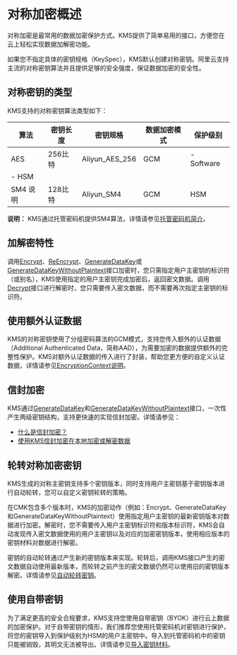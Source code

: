 # 对称加密概述

对称加密是最常用的数据加密保护方式。KMS提供了简单易用的接口，方便您在云上轻松实现数据加解密功能。

如果您不指定具体的密钥规格（KeySpec），KMS默认创建对称密钥。阿里云支持主流的对称密钥算法并且提供足够的安全强度，保证数据加密的安全性。

## 对称密钥的类型

KMS支持的对称密钥算法类型如下：

|算法|密钥长度|密钥规格|数据加密模式|保护级别|
|--|----|----|------|----|
|AES|256比特|Aliyun\_AES\_256|GCM|-   Software
-   HSM |
|SM4 说明|128比特|Aliyun\_SM4|GCM|HSM|

**说明：** KMS通过托管密码机提供SM4算法，详情请参见[托管密码机简介](/cn.zh-CN/用户指南/托管密码机/托管密码机简介.md)。

## 加解密特性

调用[Encrypt](/cn.zh-CN/API参考/密钥/Encrypt.md)、[ReEncrypt](/cn.zh-CN/API参考/密钥/ReEncrypt.md)、[GenerateDataKey](/cn.zh-CN/API参考/密钥/GenerateDataKey.md)或[GenerateDataKeyWithoutPlaintext](/cn.zh-CN/API参考/密钥/GenerateDataKeyWithoutPlaintext.md)接口加密时，您只需指定用户主密钥的标识符（或别名），KMS使用指定的用户主密钥完成加密后，返回密文数据。调用[Decrypt](/cn.zh-CN/API参考/密钥/Decrypt.md)接口进行解密时，您只需要传入密文数据，而不需要再次指定主密钥的标识符。

## 使用额外认证数据

KMS的对称密钥使用了分组密码算法的GCM模式，支持您传入额外的认证数据（Additional Authenticated Data，简称AAD），为需要加密的数据提供额外的完整性保护。KMS对额外认证数据的传入进行了封装，帮助您更方便的自定义认证数据，详情请参见[EncryptionContext说明](/cn.zh-CN/用户指南/使用对称密钥/EncryptionContext说明.md)。

## 信封加密

KMS通过[GenerateDataKey](/cn.zh-CN/API参考/密钥/GenerateDataKey.md)和[GenerateDataKeyWithoutPlaintext](/cn.zh-CN/API参考/密钥/GenerateDataKeyWithoutPlaintext.md)接口，一次性产生两级密钥结构，支持更快速的实现信封加密。详情请参见：

-   [什么是信封加密？](/cn.zh-CN/常见问题/什么是信封加密？.md)
-   [使用KMS信封加密在本地加密或解密数据](/cn.zh-CN/最佳实践/使用KMS信封加密在本地加密或解密数据.md)

## 轮转对称加密密钥

KMS生成的对称主密钥支持多个密钥版本，同时支持用户主密钥基于密钥版本进行自动轮转，您可以自定义密钥轮转的策略。

在CMK包含多个版本时，KMS的加密动作（例如：Encrypt、GenerateDataKey和GenerateDataKeyWithoutPlaintext）使用指定用户主密钥的最新密钥版本对数据进行加密。解密时，您不需要传入用户主密钥标识符和版本标识符，KMS会自动发现传入密文数据使用的用户主密钥以及对应的加密密钥版本，使用相应版本的密钥材料对数据进行解密。

密钥的自动轮转通过产生新的密钥版本来实现。轮转后，调用KMS接口产生的密文数据自动使用最新版本，而轮转之前产生的密文数据仍然可以使用旧的密钥版本解密。详情请参见[自动轮转密钥](/cn.zh-CN/用户指南/密钥的轮转/自动轮转密钥.md)。

## 使用自带密钥

为了满足更高的安全合规要求，KMS支持您使用自带密钥（BYOK）进行云上数据的加密保护。对于自带密钥的情形，我们推荐您使用托管密码机对密钥进行保护，将您的密钥导入到保护级别为HSM的用户主密钥中。导入到托管密码机中的密钥只能被销毁，其明文无法被导出。详情请参见[导入密钥材料](/cn.zh-CN/用户指南/使用对称密钥/导入密钥材料.md)。

